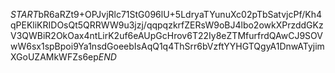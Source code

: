 $START$bR6aRZt9+OPJvjRlc71StG096lU+5LdryaTYunuXc02pTbSatvjcPf/Kh4qPEKliKRIDOsQt5QRRWW9u3jzj/qqpqzkrfZERsW9oBJ4lbo2owkXPrzddGKzV3QWBiR2OkOax4ntLirK2uf6eAUpGcHrov6T22Iy8eZTMfurfrdQAwCJ9SOVwW6sx1spBpoi9Ya1nsdGoeebIsAqQ1q4ThSrr6bVzftYYHGTQgyA1DnwATyjimXGoUZAMkWFZs6ep$END$